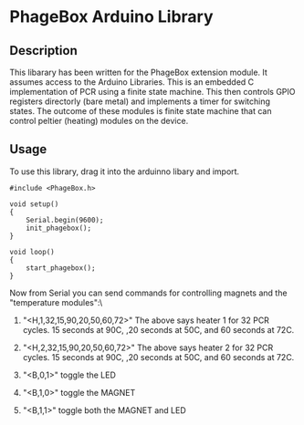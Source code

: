 # PhageBox Arduino Library

## Description
This libarary has been written for the PhageBox extension module. It assumes access to the Arduino Libraries. This is an embedded C implementation of PCR using a finite state machine. This then controls GPIO registers directorly (bare metal) and implements a timer for switching states. The outcome of these modules is finite state machine that can control peltier (heating) modules on the device.


## Usage
To use this library, drag it into the arduinno libary and import.

```
#include <PhageBox.h> 

void setup()
{
    Serial.begin(9600);
    init_phagebox();
}

void loop() 
{
    start_phagebox();
}
```

Now from Serial you can send commands for controlling magnets and the "temperature modules":\

1. "<H,1,32,15,90,20,50,60,72>"
The above says heater 1 for 32 PCR cycles. 15 seconds at 90C, ,20 seconds at 50C, and 60 seconds at 72C.

2. "<H,2,32,15,90,20,50,60,72>"
The above says heater 2 for 32 PCR cycles. 15 seconds at 90C, ,20 seconds at 50C, and 60 seconds at 72C.

3. "<B,0,1>"
toggle the LED

4. "<B,1,0>"
toggle the MAGNET

4. "<B,1,1>"
toggle both the MAGNET and LED
